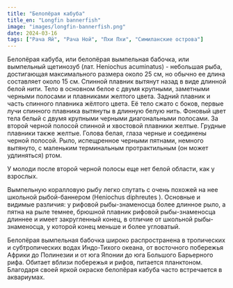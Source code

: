 ```yaml
---
title: "Белопёрая кабуба"
title_en: "Longfin bannerfish"
image: "images/longfin-bannerfish.png"
date: 2024-03-16
tags: ["Рача Яй", "Рача Ной", "Пхи Пхи", "Симиланские острова"]
---
```

Белопёрая кабуба, или белопёрая вымпельная бабочка, или вымпельный щетинозуб (лат. Heniochus acuminatus) - небольшая рыба, достигающая максимального размера около 25 см, но обычно ее длина составляет около 15 см. Спинной плавник вытянут назад в виде длинной белой нити. Тело в основном белое с двумя крупными, заметными черными полосами и плавниками желтого цвета. Задний плавник и часть спинного плавника жёлтого цвета. Её тело сжато с боков, первые лучи спинного плавника вытянуты в длинную белую нить. Фоновый цвет тела белый с двумя крупными черными диагональными полосами. За второй черной полосой спинной и хвостовой плавники желтые. Грудные плавники также желтые. Голова белая, глаза черные и соединены черной полосой. Рыло, испещренное черными пятнами, немного вытянуто, с маленьким терминальным протрактильным (он может удлиняться) ртом.

У молоди после второй черной полосы еще нет белой области, как у взрослых.

Вымпельную коралловую рыбу легко спутать с очень похожей на нее школьной рыбой-баннером (Heniochus diphreutes ). Основные и видимые различия: у рифовой рыбы-знаменосца более длинное рыло, а пятна на рыле темнее, брюшной плавник рифовой рыбы-знаменосца длиннее и имеет закругленный конец, в отличие от школьной рыбы-знаменосца, у которой конец меньше и более угловатый.

Белопёрая вымпельная бабочка широко распространена в тропических и субтропических водах Индо-Тихого океана, от восточного побережья Африки до Полинезии и от юга Японии до юга Большого Барьерного рифа. Обитает вблизи побережья и рифов, питается планктоном. Благодаря своей яркой окраске белопёрая кабуба часто встречается в аквариумах.

